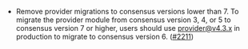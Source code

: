 - Remove provider migrations to consensus versions lower than 7.
  To migrate the provider module from consensus version 3, 4, or 5 to consensus version 7 or higher, 
  users should use provider@v4.3.x in production to migrate to consensus version 6.
  ([\#2211](https://github.com/cosmos/interchain-security/pull/2211))